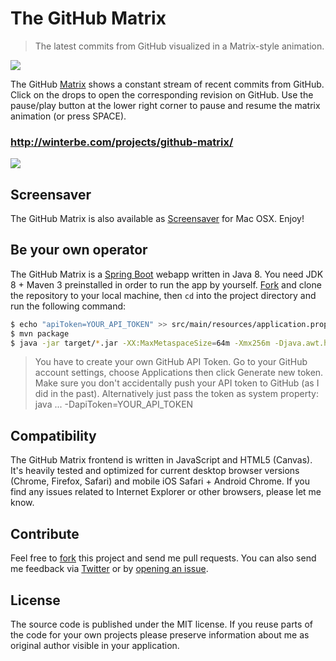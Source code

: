 The GitHub Matrix
====================

<blockquote>The latest commits from GitHub visualized in a Matrix-style animation.</blockquote>

<img src="http://winterbe.com/image/matrix-has-you.gif">

The GitHub [Matrix](http://en.wikipedia.org/wiki/The_Matrix) shows a constant stream of recent commits from GitHub. Click on the drops to open the corresponding revision on GitHub. Use the pause/play button at the lower right corner to pause and resume the matrix animation (or press SPACE).

### http://winterbe.com/projects/github-matrix/

<img src="http://winterbe.com/image/matrix.png">

## Screensaver

The GitHub Matrix is also available as [Screensaver](https://github.com/winterbe/github-matrix-screensaver) for Mac OSX. Enjoy!

## Be your own operator

The GitHub Matrix is a [Spring Boot](http://projects.spring.io/spring-boot/) webapp written in Java 8. You need JDK 8 + Maven 3 preinstalled in order to run the app by yourself. [Fork](https://github.com/winterbe/github-matrix/fork) and clone the repository to your local machine, then `cd` into the project directory and run the following command:

```bash
$ echo "apiToken=YOUR_API_TOKEN" >> src/main/resources/application.properties 
$ mvn package
$ java -jar target/*.jar -XX:MaxMetaspaceSize=64m -Xmx256m -Djava.awt.headless=true
```

<blockquote>You have to create your own GitHub API Token. Go to your GitHub account settings, choose Applications then click Generate new token. Make sure you don't accidentally push your API token to GitHub (as I did in the past). Alternatively just pass the token as system property: java ... -DapiToken=YOUR_API_TOKEN</blockquote>

## Compatibility

The GitHub Matrix frontend is written in JavaScript and HTML5 (Canvas). It's heavily tested and optimized for current desktop browser versions (Chrome, Firefox, Safari) and mobile iOS Safari + Android Chrome. If you find any issues related to Internet Explorer or other browsers, please let me know.

## Contribute

Feel free to [fork](https://github.com/winterbe/github-matrix/fork) this project and send me pull requests. You can also send me feedback via [Twitter](https://twitter.com/benontherun) or by [opening an issue](https://github.com/winterbe/github-matrix/issues).

## License

The source code is published under the MIT license. If you reuse parts of the code for your own projects please preserve information about me as original author visible in your application.

